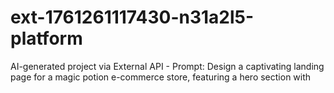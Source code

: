 # ext-1761261117430-n31a2l5-platform
AI-generated project via External API - Prompt: Design a captivating landing page for a magic potion e-commerce store, featuring a hero section with
